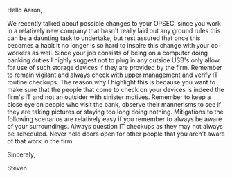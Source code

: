 Hello Aaron,

We recently talked about possible changes to your OPSEC, since you work in a relatively new company that hasn't really laid out any ground rules this can be a daunting task to undertake, but rest assured that once this becomes a habit it no longer is so hard to inspire this change with your co-workers as well. Since your job consists of being on a computer doing banking duties I highly suggest not to plug in any outside USB's only allow for use of such storage devices if they are provided by the firm. Remember to remain vigilant and always check with upper management and verify IT routine checkups. The reason why I highlight this is because you want to make sure that the people that come to check on your devices is indeed the firm's IT and not an outsider with sinister motives. Remember to keep a close eye on people who visit the bank, observe their mannerisms to see if they are taking pictures or staying too long doing nothing. Mitigations to the following scenarios are relatively easy if you remember to always be aware of your surroundings. Always question IT checkups as they may not always be scheduled. Never hold doors open for other people that you aren't aware of that work in the firm.

Sincerely,

Steven
